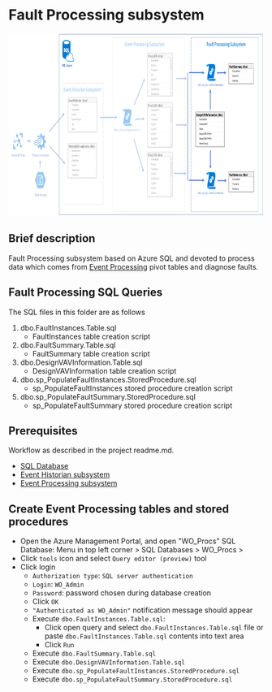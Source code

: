 # Fault Processing subsystem #
<img src="Images/fault_processing.png" width="879" height="360">

## Brief description
Fault Processing subsystem based on Azure SQL and devoted to process data which comes from [Event Processing](../EventProcessing/readme.md) pivot tables and diagnose faults. 

## Fault Processing SQL Queries ##
The SQL files in this folder are as follows 

1. dbo.FaultInstances.Table.sql
	* FaultInstances table creation script
2. dbo.FaultSummary.Table.sql
	* FaultSummary table creation script
3. dbo.DesignVAVInformation.Table.sql
	* DesignVAVInformation table creation script
4. dbo.sp_PopulateFaultInstances.StoredProcedure.sql
	* sp_PopulateFaultInstances stored procedure creation script
5. dbo.sp_PopulateFaultSummary.StoredProcedure.sql
	* sp_PopulateFaultSummary stored procedure creation script


## Prerequisites ##
Workflow as described in the project readme.md.
* [SQL Database](../readme.md#create-azure-sql-database)
* [Event Historian subsystem](../EventHistorian/readme.md#create-event-historian-tables)
* [Event Processing subsystem](../EventProcessing/readme.md#create-event-processing-tables-and-stored-procedures)

## Create Event Processing tables and stored procedures ##
* Open the Azure Management Portal, and open "WO_Procs" SQL Database: Menu in top left corner > SQL Databases > WO_Procs >
* Click `tools` icon and select `Query editor (preview)` tool
* Click login
	* `Authorization type`: `SQL server authentication`
	* `Login`: `WO_Admin`
	* `Password`: password chosen during database creation
	* Click `OK`
	* `"Authenticated as WO_Admin"` notification message should appear
	* Execute `dbo.FaultInstances.Table.sql`:
		* Click open query and select `dbo.FaultInstances.Table.sql` file or paste `dbo.FaultInstances.Table.sql` contents into text area
		* Click `Run`
	* Execute `dbo.FaultSummary.Table.sql`
	* Execute `dbo.DesignVAVInformation.Table.sql`
	* Execute `dbo.sp_PopulateFaultInstances.StoredProcedure.sql`
	* Execute `dbo.sp_PopulateFaultSummary.StoredProcedure.sql`



